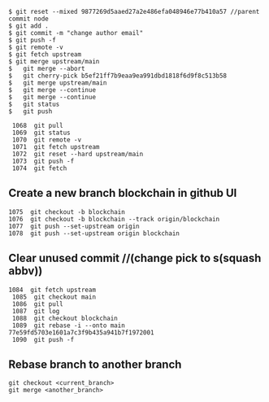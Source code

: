 ```
$ git reset --mixed 9877269d5aaed27a2e486efa048946e77b410a57 //parent commit node
$ git add .
$ git commit -m "change author email"
$ git push -f
$ git remote -v
$ git fetch upstream
$ git merge upstream/main
$   git merge --abort
$   git cherry-pick b5ef21ff7b9eaa9ea991dbd1818f6d9f8c513b58
$   git merge upstream/main
$   git merge --continue
$   git merge --continue
$   git status
$   git push
```

```
 1068  git pull
 1069  git status
 1070  git remote -v
 1071  git fetch upstream
 1072  git reset --hard upstream/main
 1073  git push -f
 1074  git fetch
```

## Create a new branch blockchain in github UI
 ```
 1075  git checkout -b blockchain
 1076  git checkout -b blockchain --track origin/blockchain
 1077  git push --set-upstream origin
 1078  git push --set-upstream origin blockchain
 ```

## Clear unused commit    //(change pick to s(squash abbv))
```
1084  git fetch upstream
 1085  git checkout main
 1086  git pull
 1087  git log
 1088  git checkout blockchain
 1089  git rebase -i --onto main 77e59fd5703e1601a7c3f9b435a941b7f1972001
 1090  git push -f
```

## Rebase branch to another branch
```
git checkout <current_branch>
git merge <another_branch>
```
